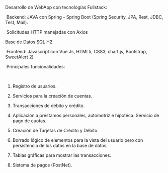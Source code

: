 Desarrollo de WebApp con tecnologías Fullstack:⁣

⁣
Backend: JAVA con Spring - Spring Boot (Spring Security, JPA, Rest, JDBC, Test, Mail).⁣

⁣
Solicitudes HTTP manejadas con Axios⁣

Base de Datos SQL H2⁣

⁣
Frontend: Javascript con Vue.Js, HTML5, CSS3, chart.js, Bootstrap, SweetAlert 2)⁣

⁣
Principales funcionalidades:⁣

⁣
1) Registro de usuarios.⁣

2) Servicios para la creación de cuentas.⁣

3) Transacciones de débito y crédito.⁣

4) Aplicación a préstamos personales, automotriz e hipotéca. Servicio de pago de cuotas.⁣

5) Creación de Tarjetas de Crédito y Débito. ⁣

6) Borrado lógico de elementos para la vista del usuario pero con persistencia de los datos en la base de datos.⁣

7) Tablas gráficas para mostrar las transacciones.⁣

8) Sistema de pagos (PostNet).⁣

